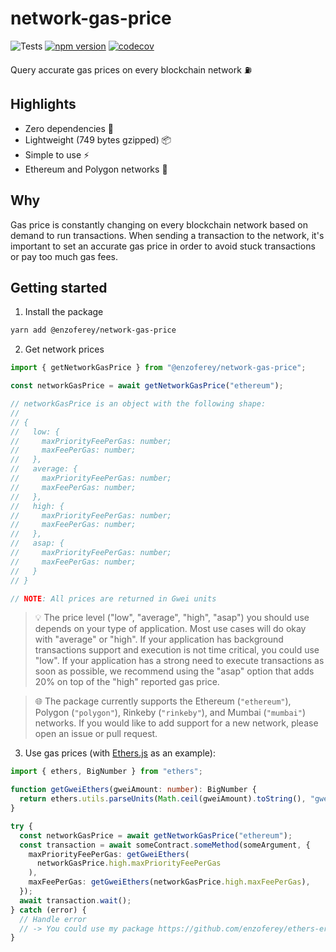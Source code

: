# network-gas-price

![Tests](https://github.com/enzoferey/network-gas-price/actions/workflows/test.yml/badge.svg)
[![npm version](https://badge.fury.io/js/@enzoferey%2Fnetwork-gas-price.svg)](https://badge.fury.io/js/@enzoferey%2Fnetwork-gas-price)
[![codecov](https://codecov.io/gh/enzoferey/network-gas-price/branch/main/graph/badge.svg?token=EJR8EAA1U8)](https://codecov.io/gh/enzoferey/network-gas-price)

Query accurate gas prices on every blockchain network ⛽️

## Highlights

- Zero dependencies 🧹
- Lightweight (749 bytes gzipped) 📦
- Simple to use ⚡️
- Ethereum and Polygon networks 🚀

## Why

Gas price is constantly changing on every blockchain network based on demand to run transactions. When sending a transaction to the network, it's important to set an accurate gas price in order to avoid stuck transactions or pay too much gas fees.

## Getting started

1. Install the package

```sh
yarn add @enzoferey/network-gas-price
```

2. Get network prices

```ts
import { getNetworkGasPrice } from "@enzoferey/network-gas-price";

const networkGasPrice = await getNetworkGasPrice("ethereum");

// networkGasPrice is an object with the following shape:
//
// {
//   low: {
//     maxPriorityFeePerGas: number;
//     maxFeePerGas: number;
//   },
//   average: {
//     maxPriorityFeePerGas: number;
//     maxFeePerGas: number;
//   },
//   high: {
//     maxPriorityFeePerGas: number;
//     maxFeePerGas: number;
//   },
//   asap: {
//     maxPriorityFeePerGas: number;
//     maxFeePerGas: number;
//   }
// }

// NOTE: All prices are returned in Gwei units
```

> 💡 The price level ("low", "average", "high", "asap") you should use depends on your type of application. Most use cases will do okay with "average" or "high". If your application has background transactions support and execution is not time critical, you could use "low". If your application has a strong need to execute transactions as soon as possible, we recommend using the
> "asap" option that adds 20% on top of the "high" reported gas price.

> 🌐 The package currently supports the Ethereum (`"ethereum"`), Polygon (`"polygon"`), Rinkeby (`"rinkeby"`), and Mumbai (`"mumbai"`) networks. If you would like to add support for a new network, please open an issue or pull request.

3. Use gas prices (with [Ethers.js](https://github.com/ethers-io/ethers.js/) as an example):

```ts
import { ethers, BigNumber } from "ethers";

function getGweiEthers(gweiAmount: number): BigNumber {
  return ethers.utils.parseUnits(Math.ceil(gweiAmount).toString(), "gwei");
}

try {
  const networkGasPrice = await getNetworkGasPrice("ethereum");
  const transaction = await someContract.someMethod(someArgument, {
    maxPriorityFeePerGas: getGweiEthers(
      networkGasPrice.high.maxPriorityFeePerGas
    ),
    maxFeePerGas: getGweiEthers(networkGasPrice.high.maxFeePerGas),
  });
  await transaction.wait();
} catch (error) {
  // Handle error
  // -> You could use my package https://github.com/enzoferey/ethers-error-parser for that 😉
}
```
